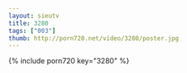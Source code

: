 ```yaml
--- 
layout: sieutv
title: 3280
tags: ["003"]
thumb: http://porn720.net/video/3280/poster.jpg
---
```

{% include porn720 key="3280" %} 
